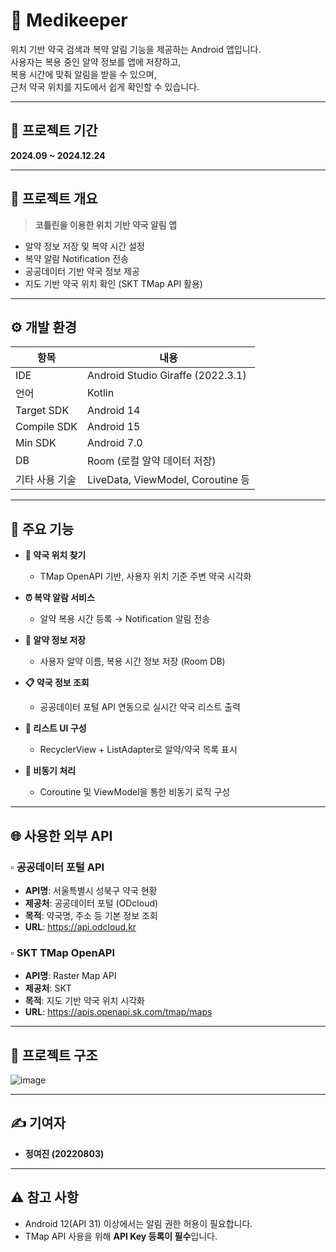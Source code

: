 # 💊 Medikeeper

위치 기반 약국 검색과 복약 알림 기능을 제공하는 Android 앱입니다.  
사용자는 복용 중인 알약 정보를 앱에 저장하고,  
복용 시간에 맞춰 알림을 받을 수 있으며,  
근처 약국 위치를 지도에서 쉽게 확인할 수 있습니다.

---

## 📅 프로젝트 기간

**2024.09 ~ 2024.12.24**

---

## 🧠 프로젝트 개요

> **코틀린을 이용한 위치 기반 약국 알림 앱**

- 알약 정보 저장 및 복약 시간 설정
- 복약 알람 Notification 전송
- 공공데이터 기반 약국 정보 제공
- 지도 기반 약국 위치 확인 (SKT TMap API 활용)

---

## ⚙️ 개발 환경

| 항목         | 내용                                |
|--------------|-------------------------------------|
| IDE          | Android Studio Giraffe (2022.3.1)   |
| 언어         | Kotlin                              |
| Target SDK   | Android 14                          |
| Compile SDK  | Android 15                          |
| Min SDK      | Android 7.0                         |
| DB           | Room (로컬 알약 데이터 저장)        |
| 기타 사용 기술 | LiveData, ViewModel, Coroutine 등   |

---

## 📌 주요 기능

- **📍 약국 위치 찾기**  
  - TMap OpenAPI 기반, 사용자 위치 기준 주변 약국 시각화

- **⏰ 복약 알람 서비스**  
  - 알약 복용 시간 등록 → Notification 알림 전송

- **💊 알약 정보 저장**  
  - 사용자 알약 이름, 복용 시간 정보 저장 (Room DB)

- **📋 약국 정보 조회**  
  - 공공데이터 포털 API 연동으로 실시간 약국 리스트 출력

- **📱 리스트 UI 구성**  
  - RecyclerView + ListAdapter로 알약/약국 목록 표시

- **🔄 비동기 처리**  
  - Coroutine 및 ViewModel을 통한 비동기 로직 구성

---

## 🌐 사용한 외부 API

### ▫ 공공데이터 포털 API
- **API명**: 서울특별시 성북구 약국 현황  
- **제공처**: 공공데이터 포털 (ODcloud)  
- **목적**: 약국명, 주소 등 기본 정보 조회  
- **URL**: https://api.odcloud.kr

### ▫ SKT TMap OpenAPI
- **API명**: Raster Map API  
- **제공처**: SKT  
- **목적**: 지도 기반 약국 위치 시각화  
- **URL**: https://apis.openapi.sk.com/tmap/maps

---

## 📂 프로젝트 구조

![image](https://github.com/user-attachments/assets/3150ffdc-77d3-4d64-8d9b-97cc85156e31)

---

## ✍️ 기여자

- **정여진 (20220803)**

---

## ⚠️ 참고 사항

- Android 12(API 31) 이상에서는 알림 권한 허용이 필요합니다.
- TMap API 사용을 위해 **API Key 등록이 필수**입니다.
